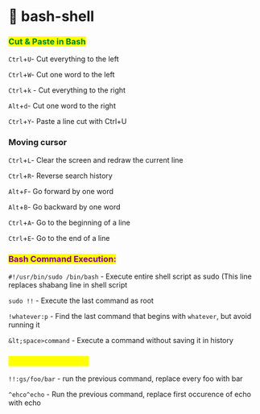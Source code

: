 # 🐚 bash-shell

### <mark style="color:green;">Cut & Paste in Bash</mark>

`Ctrl`+`U`- Cut everything to the left &#x20;

`Ctrl`+`W`- Cut one word to the left

`Ctrl`+`k` - Cut everything to the right

`Alt`+`d`- Cut one word to the right

`Ctrl`+`Y`- Paste a line cut with Ctrl+U&#x20;

### Moving cursor

`Ctrl`+`L`- Clear the screen and redraw the current line&#x20;

`Ctrl`+`R`- Reverse search history

`Alt`+`F`- Go forward by one word

`Alt`+`B`- Go backward by one word

`Ctrl`+`A`- Go to the beginning of a line

`Ctrl`+`E`- Go to the end of a line

### <mark style="color:purple;">Bash Command Execution:</mark>

`#!/usr/bin/sudo /bin/bash` - Execute entire shell script as sudo (This line replaces shabang line in shell script

`sudo !!` - Execute the last command as root

`!whatever:p` - Find the last command that begins with `whatever`, but avoid running it

`&lt;space>command` - Execute a command without saving it in history

### <mark style="color:yellow;">Spelling errors bash</mark>&#x20;

`!!:gs/foo/bar` <mark style="color:yellow;"></mark> - run the previous command, replace every foo with bar

`^ehco^echo` - Run the previous command, replace first occurence of echo with echo

